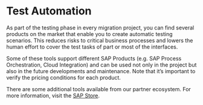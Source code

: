 <!-- loio4566dd2011c4491daaf707f1a4155821 -->

# Test Automation

As part of the testing phase in every migration project, you can find several products on the market that enable you to create automatic testing scenarios. This reduces risks to critical business processes and lowers the human effort to cover the test tasks of part or most of the interfaces.

Some of these tools support different SAP Products \(e.g. SAP Process Orchestration, Cloud Integration\) and can be used not only in the project but also in the future developments and maintenance. Note that it’s important to verify the pricing conditions for each product.

There are some additional tools available from our partner ecosystem. For more information, visit the [SAP Store](https://store.sap.com/dcp/en/search/Integration%20testing).

